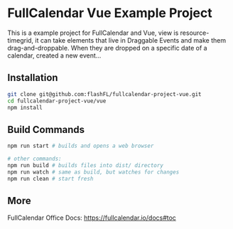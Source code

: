 
# FullCalendar Vue Example Project

This is a example project for FullCalendar and Vue, view is resource-timegrid, it can take elements that live in Draggable Events and make them drag-and-droppable. When they are dropped on a specific date of a calendar, created a new event...

## Installation

```bash
git clone git@github.com:flashFL/fullcalendar-project-vue.git
cd fullcalendar-project-vue/vue
npm install
```

## Build Commands

```bash
npm run start # builds and opens a web browser

# other commands:
npm run build # builds files into dist/ directory
npm run watch # same as build, but watches for changes
npm run clean # start fresh
```

## More

FullCalendar Office Docs: https://fullcalendar.io/docs#toc